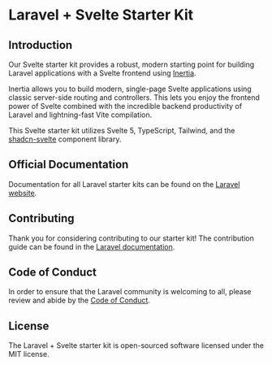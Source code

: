 # Laravel + Svelte Starter Kit

## Introduction

Our Svelte starter kit provides a robust, modern starting point for building Laravel applications with a Svelte frontend using [Inertia](https://inertiajs.com).

Inertia allows you to build modern, single-page Svelte applications using classic server-side routing and controllers. This lets you enjoy the frontend power of Svelte combined with the incredible backend productivity of Laravel and lightning-fast Vite compilation.

This Svelte starter kit utilizes Svelte 5, TypeScript, Tailwind, and the [shadcn-svelte](https://next.shadcn-svelte.com) component library.

## Official Documentation

Documentation for all Laravel starter kits can be found on the [Laravel website](https://laravel.com/docs/starter-kits).

## Contributing

Thank you for considering contributing to our starter kit! The contribution guide can be found in the [Laravel documentation](https://laravel.com/docs/contributions).

## Code of Conduct

In order to ensure that the Laravel community is welcoming to all, please review and abide by the [Code of Conduct](https://laravel.com/docs/contributions#code-of-conduct).

## License

The Laravel + Svelte starter kit is open-sourced software licensed under the MIT license.
